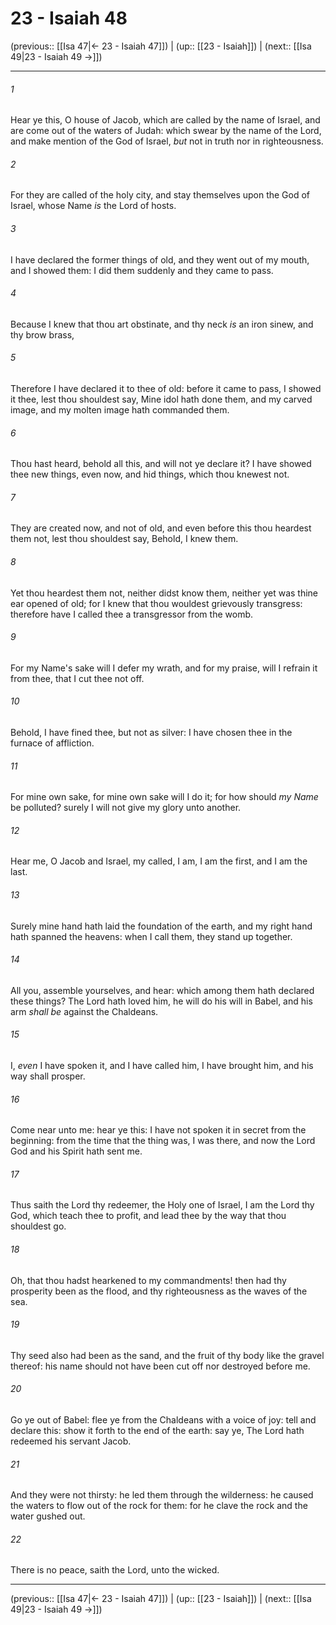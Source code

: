 # 23 - Isaiah 48

(previous:: [[Isa 47|← 23 - Isaiah 47]]) | (up:: [[23 - Isaiah]]) | (next:: [[Isa 49|23 - Isaiah 49 →]])

***


###### 1 
Hear ye this, O house of Jacob, which are called by the name of Israel, and are come out of the waters of Judah: which swear by the name of the Lord, and make mention of the God of Israel, _but_ not in truth nor in righteousness. 

###### 2 
For they are called of the holy city, and stay themselves upon the God of Israel, whose Name _is_ the Lord of hosts. 

###### 3 
I have declared the former things of old, and they went out of my mouth, and I showed them: I did them suddenly and they came to pass. 

###### 4 
Because I knew that thou art obstinate, and thy neck _is_ an iron sinew, and thy brow brass, 

###### 5 
Therefore I have declared it to thee of old: before it came to pass, I showed it thee, lest thou shouldest say, Mine idol hath done them, and my carved image, and my molten image hath commanded them. 

###### 6 
Thou hast heard, behold all this, and will not ye declare it? I have showed thee new things, even now, and hid things, which thou knewest not. 

###### 7 
They are created now, and not of old, and even before this thou heardest them not, lest thou shouldest say, Behold, I knew them. 

###### 8 
Yet thou heardest them not, neither didst know them, neither yet was thine ear opened of old; for I knew that thou wouldest grievously transgress: therefore have I called thee a transgressor from the womb. 

###### 9 
For my Name's sake will I defer my wrath, and for my praise, will I refrain it from thee, that I cut thee not off. 

###### 10 
Behold, I have fined thee, but not as silver: I have chosen thee in the furnace of affliction. 

###### 11 
For mine own sake, for mine own sake will I do it; for how should _my Name_ be polluted? surely I will not give my glory unto another. 

###### 12 
Hear me, O Jacob and Israel, my called, I am, I am the first, and I am the last. 

###### 13 
Surely mine hand hath laid the foundation of the earth, and my right hand hath spanned the heavens: when I call them, they stand up together. 

###### 14 
All you, assemble yourselves, and hear: which among them hath declared these things? The Lord hath loved him, he will do his will in Babel, and his arm _shall be_ against the Chaldeans. 

###### 15 
I, _even_ I have spoken it, and I have called him, I have brought him, and his way shall prosper. 

###### 16 
Come near unto me: hear ye this: I have not spoken it in secret from the beginning: from the time that the thing was, I was there, and now the Lord God and his Spirit hath sent me. 

###### 17 
Thus saith the Lord thy redeemer, the Holy one of Israel, I am the Lord thy God, which teach thee to profit, and lead thee by the way that thou shouldest go. 

###### 18 
Oh, that thou hadst hearkened to my commandments! then had thy prosperity been as the flood, and thy righteousness as the waves of the sea. 

###### 19 
Thy seed also had been as the sand, and the fruit of thy body like the gravel thereof: his name should not have been cut off nor destroyed before me. 

###### 20 
Go ye out of Babel: flee ye from the Chaldeans with a voice of joy: tell and declare this: show it forth to the end of the earth: say ye, The Lord hath redeemed his servant Jacob. 

###### 21 
And they were not thirsty: he led them through the wilderness: he caused the waters to flow out of the rock for them: for he clave the rock and the water gushed out. 

###### 22 
There is no peace, saith the Lord, unto the wicked.

***

(previous:: [[Isa 47|← 23 - Isaiah 47]]) | (up:: [[23 - Isaiah]]) | (next:: [[Isa 49|23 - Isaiah 49 →]])
